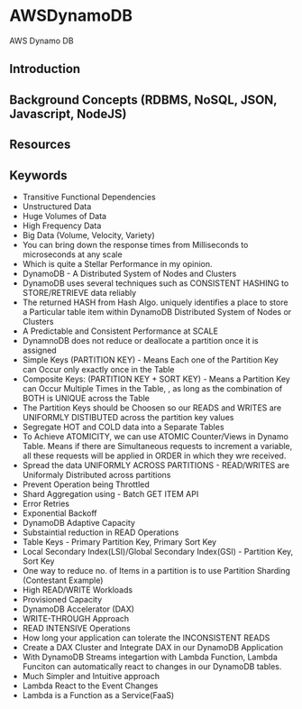 # AWSDynamoDB

AWS Dynamo DB

## Introduction

## Background Concepts (RDBMS, NoSQL, JSON, Javascript, NodeJS)

## Resources

## Keywords

- Transitive Functional Dependencies
- Unstructured Data
- Huge Volumes of Data
- High Frequency Data
- Big Data (Volume, Velocity, Variety)
- You can bring down the response times from Milliseconds to microseconds at any scale
- Which is quite a Stellar Performance in my opinion.
- DynamoDB - A Distributed System of Nodes and Clusters
- DynamoDB uses several techniques such as CONSISTENT HASHING to STORE/RETRIEVE data reliably
- The returned HASH from Hash Algo. uniquely identifies a place to store a Particular table item within DynamoDB Distributed System of Nodes or Clusters
- A Predictable and Consistent Performance at SCALE
- DynamnoDB does not reduce or deallocate a partition once it is assigned
- Simple Keys (PARTITION KEY) - Means Each one of the Partition Key can Occur only exactly once in the Table
- Composite Keys: (PARTITION KEY + SORT KEY) - Means a Partition Key can Occur Multiple Times in the Table, , as long as the combination of BOTH is UNIQUE across the Table
- The Partition Keys should be Choosen so our READS and WRITES are UNIFORMLY DISTIBUTED across the partition key values
- Segregate HOT and COLD data into a Separate Tables
- To Achieve ATOMICITY, we can use ATOMIC Counter/Views in Dynamo Table. Means if there are Simultaneous requests to increment a variable, all these requests will be applied in ORDER in which they wre received.
- Spread the data UNIFORMLY ACROSS PARTITIONS - READ/WRITES are Uniformaly Distributed across partitions
- Prevent Operation being Throttled
- Shard Aggregation using - Batch GET ITEM API
- Error Retries
- Exponential Backoff
- DynamoDB Adaptive Capacity
- Substaintial reduction in READ Operations
- Table Keys - Primary Partition Key, Primary Sort Key
- Local Secondary Index(LSI)/Global Secondary Index(GSI) - Partition Key, Sort Key
- One way to reduce no. of Items in a partition is to use Partition Sharding (Contestant Example)
- High READ/WRITE Workloads
- Provisioned Capacity
- DynamoDB Accelerator (DAX)
- WRITE-THROUGH Approach
- READ INTENSIVE Operations
- How long your application can tolerate the INCONSISTENT READS
- Create a DAX Cluster and Integrate DAX in our DynamoDB Application
- With DynamoDB Streams integartion with Lambda Function, Lambda Funciton can automatically react to changes in our DynamoDB tables.
- Much Simpler and Intuitive approach
- Lambda React to the Event Changes
- Lambda is a Function as a Service(FaaS)
